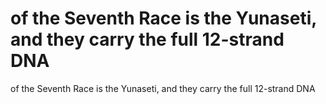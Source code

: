 # of the Seventh Race is the Yunaseti, and they carry the full 12-strand DNA

of the Seventh Race is the Yunaseti, and they carry the full 12-strand DNA